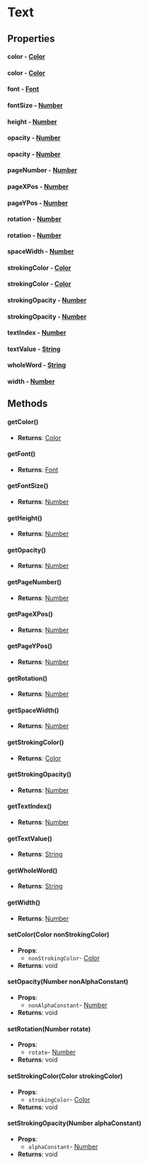 # Text
## Properties
#### color - [Color](Color.html)
#### color - [Color](Color.html)
#### font - [Font](Font.html)
#### fontSize - [Number](Number.html)
#### height - [Number](Number.html)
#### opacity - [Number](Number.html)
#### opacity - [Number](Number.html)
#### pageNumber - [Number](Number.html)
#### pageXPos - [Number](Number.html)
#### pageYPos - [Number](Number.html)
#### rotation - [Number](Number.html)
#### rotation - [Number](Number.html)
#### spaceWidth - [Number](Number.html)
#### strokingColor - [Color](Color.html)
#### strokingColor - [Color](Color.html)
#### strokingOpacity - [Number](Number.html)
#### strokingOpacity - [Number](Number.html)
#### textIndex - [Number](Number.html)
#### textValue - [String](String.html)
#### wholeWord - [String](String.html)
#### width - [Number](Number.html)
## Methods
#### getColor()
- **Returns**: [Color](Color.html)
#### getFont()
- **Returns**: [Font](Font.html)
#### getFontSize()
- **Returns**: [Number](Number.html)
#### getHeight()
- **Returns**: [Number](Number.html)
#### getOpacity()
- **Returns**: [Number](Number.html)
#### getPageNumber()
- **Returns**: [Number](Number.html)
#### getPageXPos()
- **Returns**: [Number](Number.html)
#### getPageYPos()
- **Returns**: [Number](Number.html)
#### getRotation()
- **Returns**: [Number](Number.html)
#### getSpaceWidth()
- **Returns**: [Number](Number.html)
#### getStrokingColor()
- **Returns**: [Color](Color.html)
#### getStrokingOpacity()
- **Returns**: [Number](Number.html)
#### getTextIndex()
- **Returns**: [Number](Number.html)
#### getTextValue()
- **Returns**: [String](String.html)
#### getWholeWord()
- **Returns**: [String](String.html)
#### getWidth()
- **Returns**: [Number](Number.html)
#### setColor(Color nonStrokingColor)
- **Props**:
  - `nonStrokingColor`- [Color](Color.html)
- **Returns**: void
#### setOpacity(Number nonAlphaConstant)
- **Props**:
  - `nonAlphaConstant`- [Number](Number.html)
- **Returns**: void
#### setRotation(Number rotate)
- **Props**:
  - `rotate`- [Number](Number.html)
- **Returns**: void
#### setStrokingColor(Color strokingColor)
- **Props**:
  - `strokingColor`- [Color](Color.html)
- **Returns**: void
#### setStrokingOpacity(Number alphaConstant)
- **Props**:
  - `alphaConstant`- [Number](Number.html)
- **Returns**: void
